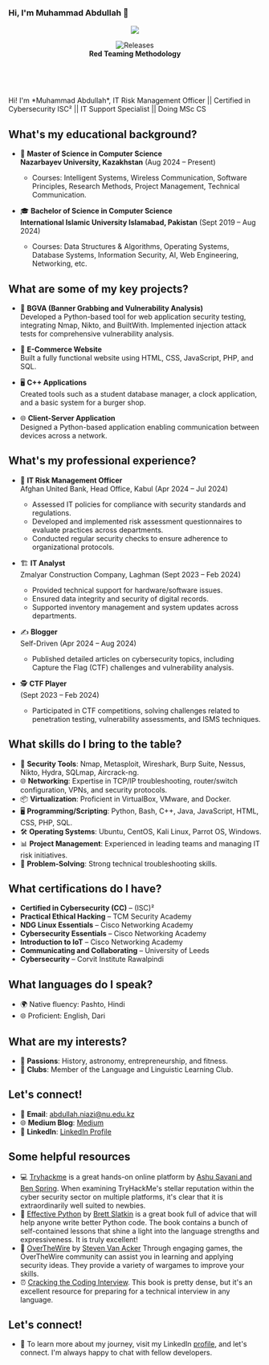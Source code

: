 ### Hi, I'm Muhammad Abdullah 👋
<!--
**muhammad4208/muhammad4208** is a ✨ _special_ ✨ repository because its `README.md` (this file) appears on your GitHub profile. -->
<p align="center">
<img src="https://www.wizlynxgroup.com/content/images/RedTeamAttackLifecycle.jpg" />
  <p align="center">
    <img alt="Releases" src="https://img.shields.io/badge/-Red%20Teamer-red" /> <br>
<b>Red Teaming Methodology</b> </p>
<p align="center">&nbsp;</p>
<p align="center">&nbsp;</p>
Hi! I'm *Muhammad Abdullah*, IT Risk Management Officer || Certified in Cybersecurity ISC² || IT Support Specialist || Doing MSc CS   

## What's my educational background?  

- 🏫 **Master of Science in Computer Science**  
  **Nazarbayev University, Kazakhstan** (Aug 2024 – Present)  
  - Courses: Intelligent Systems, Wireless Communication, Software Principles, Research Methods, Project Management, Technical Communication.  

- 🎓 **Bachelor of Science in Computer Science**  
  **International Islamic University Islamabad, Pakistan** (Sept 2019 – Aug 2024)  
  - Courses: Data Structures & Algorithms, Operating Systems, Database Systems, Information Security, AI, Web Engineering, Networking, etc.  

## What are some of my key projects?  

- 🔧 **BGVA (Banner Grabbing and Vulnerability Analysis)**  
  Developed a Python-based tool for web application security testing, integrating Nmap, Nikto, and BuiltWith. Implemented injection attack tests for comprehensive vulnerability analysis.  

- 🛒 **E-Commerce Website**  
  Built a fully functional website using HTML, CSS, JavaScript, PHP, and SQL.  

- 🖥️ **C++ Applications**  
  Created tools such as a student database manager, a clock application, and a basic system for a burger shop.  

- 🌐 **Client-Server Application**  
  Designed a Python-based application enabling communication between devices across a network.  

## What's my professional experience?  

- 🏦 **IT Risk Management Officer**  
  Afghan United Bank, Head Office, Kabul (Apr 2024 – Jul 2024)  
  - Assessed IT policies for compliance with security standards and regulations.  
  - Developed and implemented risk assessment questionnaires to evaluate practices across departments.  
  - Conducted regular security checks to ensure adherence to organizational protocols.  

- 🏗️ **IT Analyst**  
  Zmalyar Construction Company, Laghman (Sept 2023 – Feb 2024)  
  - Provided technical support for hardware/software issues.  
  - Ensured data integrity and security of digital records.  
  - Supported inventory management and system updates across departments.  

- ✍️ **Blogger**  
  Self-Driven (Apr 2024 – Aug 2024)  
  - Published detailed articles on cybersecurity topics, including Capture the Flag (CTF) challenges and vulnerability analysis.  

- 🕵️ **CTF Player**  
  (Sept 2023 – Feb 2024)  
  - Participated in CTF competitions, solving challenges related to penetration testing, vulnerability assessments, and ISMS techniques.  

## What skills do I bring to the table?  

- 🔐 **Security Tools**: Nmap, Metasploit, Wireshark, Burp Suite, Nessus, Nikto, Hydra, SQLmap, Aircrack-ng.  
- 🌐 **Networking**: Expertise in TCP/IP troubleshooting, router/switch configuration, VPNs, and security protocols.  
- 📦 **Virtualization**: Proficient in VirtualBox, VMware, and Docker.  
- 🖥️ **Programming/Scripting**: Python, Bash, C++, Java, JavaScript, HTML, CSS, PHP, SQL.  
- 🛠️ **Operating Systems**: Ubuntu, CentOS, Kali Linux, Parrot OS, Windows.  
- 📊 **Project Management**: Experienced in leading teams and managing IT risk initiatives.  
- 🧠 **Problem-Solving**: Strong technical troubleshooting skills.  

## What certifications do I have?  

- **Certified in Cybersecurity (CC)** – (ISC)²  
- **Practical Ethical Hacking** – TCM Security Academy  
- **NDG Linux Essentials** – Cisco Networking Academy  
- **Cybersecurity Essentials** – Cisco Networking Academy  
- **Introduction to IoT** – Cisco Networking Academy  
- **Communicating and Collaborating** – University of Leeds  
- **Cybersecurity** – Corvit Institute Rawalpindi  

## What languages do I speak?  

- 🌍 Native fluency: Pashto, Hindi  
- 🌐 Proficient: English, Dari  

## What are my interests?  

- 🌌 **Passions**: History, astronomy, entrepreneurship, and fitness.  
- 📖 **Clubs**: Member of the Language and Linguistic Learning Club.  

## Let's connect!  

- 📧 **Email**: [abdullah.niazi@nu.edu.kz](mailto:abdullah.niazi@nu.edu.kz)  
- 🌐 **Medium Blog**: [Medium](https://medium.com/@muhammad4208)  
- 💼 **LinkedIn**: [LinkedIn Profile](https://www.linkedin.com/in/muhammad-abdullah-niazi-baa6a0224/)  
        
## Some helpful resources

- 💻 [Tryhackme](https://tryhackme.com/) is a great hands-on online platform by [Ashu Savani and Ben Spring](https://uk.linkedin.com/in/springben). When examining TryHackMe's stellar reputation within the cyber security sector on multiple platforms, it's clear that it is extraordinarily well suited to newbies.
- 🐍 [Effective Python](https://www.amazon.com/Effective-Python-Specific-Software-Development/dp/0134853989/ref=sr_1_3?dchild=1&keywords=effective+python&qid=1596076710&s=books&sr=1-3) by [Brett Slatkin](https://www.linkedin.com/in/bslatkin/) is a great book full of advice that will help anyone write better Python code.  The book contains a bunch of self-contained lessons that shine a light into the language strengths and expressiveness.  It is truly excellent!
- 🦈 [OverTheWire](https://overthewire.org/wargames/) by [Steven Van Acker](https://se.linkedin.com/in/stevenvanacker) Through engaging games, the OverTheWire community can assist you in learning and applying security ideas. They provide a variety of wargames to improve your skills.
- :alarm_clock: [Cracking the Coding Interview](https://www.amazon.com/Cracking-Coding-Interview-Programming-Questions/dp/0984782850/ref=sr_1_1?crid=2FD1OUTDC54F4&keywords=cracking+the+coding+interview&qid=1655494723&sprefix=crac%2Caps%2C919&sr=8-1). This book is pretty dense, but it's an excellent resource for preparing for a technical interview in any language.
## Let's connect!

-   :handshake: To learn more about my journey, visit my LinkedIn [profile](https://www.linkedin.com/in/muhammad-abdullah-niazi-baa6a0224/), and let's connect. I'm always happy to chat with fellow developers.

